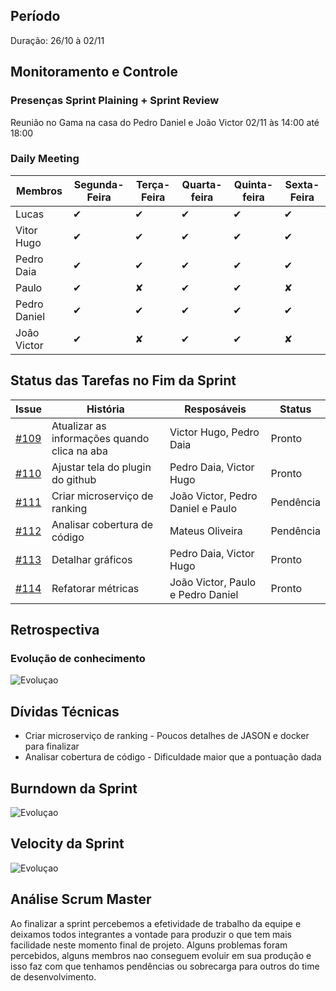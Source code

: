 
## Período

Duração: 26/10 à 02/11
  
  

## Monitoramento e Controle

  

### Presenças Sprint Plaining + Sprint Review

  Reunião no Gama na casa do Pedro Daniel e João Victor
  02/11 às 14:00 até 18:00
  

  
  

### Daily Meeting

  

| Membros |Segunda-Feira| Terça-Feira | Quarta-feira | Quinta-feira | Sexta-Feira |
|--|--|--|--|--|--|
| Lucas | ✔ | ✔ | ✔ | ✔ | ✔ |
| Vitor Hugo | ✔ | ✔ | ✔ |✔ | ✔ |
| Pedro Daia | ✔ | ✔ | ✔ |✔ | ✔ |
| Paulo | ✔ | ✘ | ✔ | ✔ | ✘ |
| Pedro Daniel | ✔ | ✔ | ✔ |✔ | ✔ |
| João Victor | ✔ | ✘ | ✔ | ✔ | ✘ |


## Status das Tarefas no Fim da Sprint

| **Issue** | **História** | **Resposáveis** | **Status** |
|--|--|--|--|
| [#109](https://github.com/fga-eps-mds/2019.2-Git-Breakdown/issues/109) | Atualizar as informações quando clica na aba| Victor Hugo, Pedro Daia | Pronto |
| [#110](https://github.com/fga-eps-mds/2019.2-Git-Breakdown/issues/110) | Ajustar tela do plugin do github | Pedro Daia, Victor Hugo | Pronto|
| [#111](https://github.com/fga-eps-mds/2019.2-Git-Breakdown/issues/111) | Criar microserviço de ranking | João Victor, Pedro Daniel e Paulo | Pendência |
| [#112](https://github.com/fga-eps-mds/2019.2-Git-Breakdown/issues/112) | Analisar cobertura de código | Mateus Oliveira | Pendência |
| [#113](https://github.com/fga-eps-mds/2019.2-Git-Breakdown/issues/113) | Detalhar gráficos | Pedro Daia, Victor Hugo | Pronto |
| [#114](https://github.com/fga-eps-mds/2019.2-Git-Breakdown/issues/114) | Refatorar métricas | João Victor, Paulo e Pedro Daniel | Pronto |

## Retrospectiva


### Evolução de conhecimento

![Evoluçao](https://i.imgur.com/tNfhgDF.png)

  

## Dívidas Técnicas

  
 - Criar microserviço de ranking - Poucos detalhes de JASON e docker para finalizar
 - Analisar cobertura de código - Dificuldade maior que a pontuação dada

## Burndown da Sprint


![Evoluçao](https://i.imgur.com/Z3CRNKf.png)

  ## Velocity da Sprint

  

![Evoluçao](https://i.imgur.com/qJtVdeO.png)

  

  

## Análise Scrum Master

Ao finalizar a sprint percebemos a efetividade de trabalho da equipe e deixamos todos integrantes a vontade para produzir o que tem mais facilidade neste momento final de projeto. Alguns problemas foram percebidos, alguns membros nao conseguem evoluir em sua produção e isso faz com que tenhamos pendências ou sobrecarga para outros do time de desenvolvimento.



